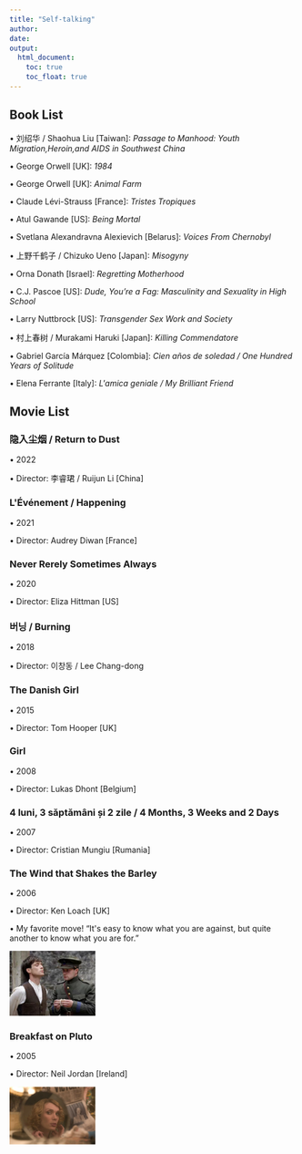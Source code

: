 ```yaml
---
title: "Self-talking"
author: 
date: 
output: 
  html_document:
    toc: true
    toc_float: true
---
```


## Book List

• 刘绍华 / Shaohua Liu [Taiwan]: *Passage to Manhood: Youth Migration,Heroin,and AIDS in Southwest China* 

• George Orwell [UK]: *1984*

• George Orwell [UK]: *Animal Farm*

• Claude Lévi-Strauss [France]: *Tristes Tropiques*

• Atul Gawande [US]: *Being Mortal*

• Svetlana Alexandravna Alexievich [Belarus]: *Voices From Chernobyl*

• 上野千鹤子 / Chizuko Ueno [Japan]: *Misogyny*

• Orna Donath [Israel]: *Regretting Motherhood*

• C.J. Pascoe [US]: *Dude, You’re a Fag: Masculinity and Sexuality in High School*

• Larry Nuttbrock [US]: *Transgender Sex Work and Society*

• 村上春树 / Murakami Haruki [Japan]: *Killing Commendatore*

• Gabriel García Márquez [Colombia]: *Cien años de soledad / One Hundred Years of Solitude*

• Elena Ferrante [Italy]: *L'amica geniale / My Brilliant Friend*

## Movie List

### 隐入尘烟 / Return to Dust

• 2022

• Director: 李睿珺 / Ruijun Li [China]

### L'Événement / Happening

• 2021

• Director: Audrey Diwan [France]

### Never Rerely Sometimes Always

• 2020

• Director: Eliza Hittman [US]

### 버닝 / Burning

• 2018

• Director: 이창동 / Lee Chang-dong

### The Danish Girl

• 2015

• Director: Tom Hooper [UK]

### Girl

• 2008

• Director: Lukas Dhont [Belgium]

### 4 luni, 3 săptămâni și 2 zile / 4 Months, 3 Weeks and 2 Days

• 2007

• Director: Cristian Mungiu [Rumania]

### The Wind that Shakes the Barley


• 2006

• Director: Ken Loach [UK]

• My favorite move! “It's easy to know what you are against, but quite another to know what you are for.”

<div align="left">
<img src="https://raw.githubusercontent.com/Pixaoxiuxia/blog-figs/main/picgo/202211162140769.jpg" alt="drawing" width="30%" />
</div>

### Breakfast on Pluto

• 2005

• Director: Neil Jordan [Ireland]

<div align="left">
<img src="https://raw.githubusercontent.com/Pixaoxiuxia/blog-figs/main/picgo/202211162159769.png" alt="drawing" width="30%" />
</div>

